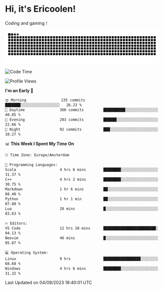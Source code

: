 # Hi, it's Ericoolen!
Coding and gaming！

<picture>
  <source media="(prefers-color-scheme: dark)" srcset="https://raw.githubusercontent.com/Eric-Song-Nop/Eric-Song-Nop/output/github-contribution-grid-snake-dark.svg">
  <source media="(prefers-color-scheme: light)" srcset="https://raw.githubusercontent.com/Eric-Song-Nop/Eric-Song-Nop/output/github-contribution-grid-snake.svg">
  <img alt="github contribution grid snake animation" src="https://raw.githubusercontent.com/Eric-Song-Nop/Eric-Song-Nop/output/github-contribution-grid-snake.svg">
</picture>

<!--START_SECTION:waka-->
![Code Time](http://img.shields.io/badge/Code%20Time-979%20hrs%2028%20mins-blue)

![Profile Views](http://img.shields.io/badge/Profile%20Views-0-blue)

**I'm an Early 🐤** 

```text
🌞 Morning                235 commits         ███████░░░░░░░░░░░░░░░░░░   26.23 % 
🌆 Daytime                366 commits         ██████████░░░░░░░░░░░░░░░   40.85 % 
🌃 Evening                203 commits         ██████░░░░░░░░░░░░░░░░░░░   22.66 % 
🌙 Night                  92 commits          ███░░░░░░░░░░░░░░░░░░░░░░   10.27 % 
```


📊 **This Week I Spent My Time On** 

```text
🕑︎ Time Zone: Europe/Amsterdam

💬 Programming Languages: 
Scala                    4 hrs 6 mins        ████████░░░░░░░░░░░░░░░░░   31.37 % 
C++                      4 hrs 2 mins        ████████░░░░░░░░░░░░░░░░░   30.75 % 
Markdown                 1 hr 6 mins         ██░░░░░░░░░░░░░░░░░░░░░░░   08.40 % 
Python                   1 hr 1 min          ██░░░░░░░░░░░░░░░░░░░░░░░   07.80 % 
Lua                      28 mins             █░░░░░░░░░░░░░░░░░░░░░░░░   03.63 % 

🔥 Editors: 
VS Code                  12 hrs 20 mins      ████████████████████████░   94.13 % 
Neovim                   46 mins             █░░░░░░░░░░░░░░░░░░░░░░░░   05.87 % 

💻 Operating System: 
Linux                    9 hrs               █████████████████░░░░░░░░   68.68 % 
Windows                  4 hrs 6 mins        ████████░░░░░░░░░░░░░░░░░   31.32 % 
```


 Last Updated on 04/09/2023 18:40:01 UTC
<!--END_SECTION:waka-->
